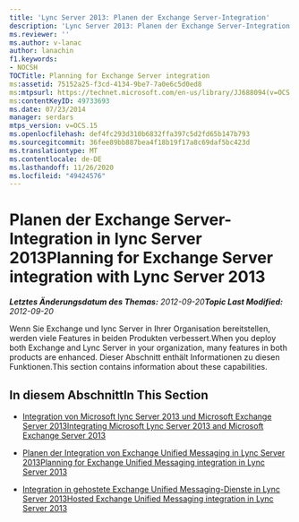 ```yaml
---
title: 'Lync Server 2013: Planen der Exchange Server-Integration'
description: 'Lync Server 2013: Planen der Exchange Server-Integration'
ms.reviewer: ''
ms.author: v-lanac
author: lanachin
f1.keywords:
- NOCSH
TOCTitle: Planning for Exchange Server integration
ms:assetid: 75152a25-f3cd-4134-9be7-7a0e6c5d0ed8
ms:mtpsurl: https://technet.microsoft.com/en-us/library/JJ688094(v=OCS.15)
ms:contentKeyID: 49733693
ms.date: 07/23/2014
manager: serdars
mtps_version: v=OCS.15
ms.openlocfilehash: def4fc293d310b6832ffa397c5d2fd65b147b793
ms.sourcegitcommit: 36fee89bb887bea4f18b19f17a8c69daf5bc423d
ms.translationtype: MT
ms.contentlocale: de-DE
ms.lasthandoff: 11/26/2020
ms.locfileid: "49424576"
---
```

# <a name="planning-for-exchange-server-integration-with-lync-server-2013"></a><span data-ttu-id="2219f-103">Planen der Exchange Server-Integration in lync Server 2013</span><span class="sxs-lookup"><span data-stu-id="2219f-103">Planning for Exchange Server integration with Lync Server 2013</span></span>

<div data-xmlns="http://www.w3.org/1999/xhtml">

<div class="topic" data-xmlns="http://www.w3.org/1999/xhtml" data-msxsl="urn:schemas-microsoft-com:xslt" data-cs="https://msdn.microsoft.com/">

<div data-asp="https://msdn2.microsoft.com/asp">



</div>

<div id="mainSection">

<div id="mainBody"><span data-ttu-id="2219f-104">

<span> </span></span><span class="sxs-lookup"><span data-stu-id="2219f-104">

<span> </span></span></span>

<span data-ttu-id="2219f-105">_**Letztes Änderungsdatum des Themas:** 2012-09-20_</span><span class="sxs-lookup"><span data-stu-id="2219f-105">_**Topic Last Modified:** 2012-09-20_</span></span>

<span data-ttu-id="2219f-106">Wenn Sie Exchange und lync Server in Ihrer Organisation bereitstellen, werden viele Features in beiden Produkten verbessert.</span><span class="sxs-lookup"><span data-stu-id="2219f-106">When you deploy both Exchange and Lync Server in your organization, many features in both products are enhanced.</span></span> <span data-ttu-id="2219f-107">Dieser Abschnitt enthält Informationen zu diesen Funktionen.</span><span class="sxs-lookup"><span data-stu-id="2219f-107">This section contains information about these capabilities.</span></span>

<div>

## <a name="in-this-section"></a><span data-ttu-id="2219f-108">In diesem Abschnitt</span><span class="sxs-lookup"><span data-stu-id="2219f-108">In This Section</span></span>

  - [<span data-ttu-id="2219f-109">Integration von Microsoft lync Server 2013 und Microsoft Exchange Server 2013</span><span class="sxs-lookup"><span data-stu-id="2219f-109">Integrating Microsoft Lync Server 2013 and Microsoft Exchange Server 2013</span></span>](lync-server-2013-integrating-with-microsoft-exchange-server-2013.md)

  - [<span data-ttu-id="2219f-110">Planen der Integration von Exchange Unified Messaging in Lync Server 2013</span><span class="sxs-lookup"><span data-stu-id="2219f-110">Planning for Exchange Unified Messaging integration in Lync Server 2013</span></span>](lync-server-2013-planning-for-exchange-unified-messaging-integration.md)

  - [<span data-ttu-id="2219f-111">Integration in gehostete Exchange Unified Messaging-Dienste in Lync Server 2013</span><span class="sxs-lookup"><span data-stu-id="2219f-111">Hosted Exchange Unified Messaging integration in Lync Server 2013</span></span>](lync-server-2013-hosted-exchange-unified-messaging-integration.md)

<span data-ttu-id="2219f-112"></div>

</div>

<span> </span>

</div>

</div>

</span><span class="sxs-lookup"><span data-stu-id="2219f-112"></div>

</div>

<span> </span>

</div>

</div>

</span></span></div>

